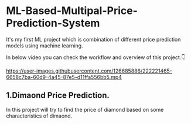 # ML-Based-Multipal-Price-Prediction-System
It's my first ML project which is combination of different price prediction models using machine learning.

In below video you can check the workflow and overview of this project.:point_down:

https://user-images.githubusercontent.com/126685886/222221465-6658c7ba-60d9-4a45-87e5-d11ffa556bb5.mp4

## 1.Dimaond Price Prediction.

In this project will try to find the price of diamond based on some characteristics of dimaond.





